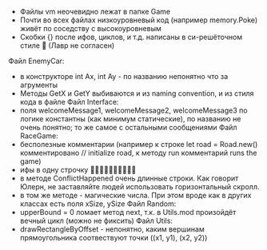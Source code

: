 - Файлы vm неочевидно лежат в папке Game
- Почти во всех файлах низкоуровневый код (например memory.Poke) живёт по соседству с высокоуровневым
- Скобки {} после ифов, циклов, и т.д. написаны в си-решёточном стиле 🤮 (Лавр не согласен)

Файл EnemyCar:
  - в конструкторе int Ax, int Ay - по названию непонятно что за агрументы
  - Методы GetX и GetY выбиваются и из naming convention, и из стиля кода в файле
Файл Interface:
  - поля welcomeMessage1, welcomeMessage2, welcomeMessage3 по логике константны  (как минимум статические), по названию не очень понятно; то же самое с остальными сообщениями
Файл RaceGame:
  - бесполезные комментарии (например к строке let road = Road.new() комментировано // initialize road, к методу run комментарий runs the game)
  - ифы в одну строчку 🤮🤮🤮🤮🤮🤮🤮🤮🤮🤮
  - в методе ConflictHappened очень длинные строки. Как говорит  Юлерн, не заставляйте людей использовать горизонтальный скролл.
  - в том же методе - магические числа. При этом вроде как в других классах есть поля xSize, ySize
Файл Random:
  - upperBound = 0 ломает метод next, т.к. в Utils.mod произойдёт вечный цикл (можно не фиксить)
Файл Utils:
  - drawRectangleByOffset - непонятно, каким вершинам прямоугольника соотвествуют точки ((x1, y1), (x2, y2))
